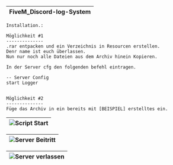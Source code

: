 | FiveM_Discord-log-System |
|---|

```yarn
Installation.:

Möglichkeit #1
--------------
.rar entpacken und ein Verzeichnis in Resourcen erstellen.
Denr name ist euch überlassen.
Nun nur noch alle Dateien aus dem Archiv hinein Kopieren.

In der Server cfg den folgenden befehl eintragen. 

-- Server Config
start Logger


Möglichkeit #2
--------------
Füge das Archiv in ein bereits mit [BEISPIEL] erstelltes ein.
```

| ![Script Start](https://github.com/G3N3RATION-X/FiveM_Discord-log-System/assets/102898784/c3dd5a9e-2ddb-491a-9528-3fdb9b122d34) | 
|---|

| ![Server Beitritt](https://github.com/G3N3RATION-X/FiveM_Discord-log-System/assets/102898784/9a2fe6f6-e3bd-4c0b-a228-410c53fa9598) |
|---|

![Server verlassen](https://github.com/G3N3RATION-X/FiveM_Discord-log-System/assets/102898784/0e51e2cb-dbac-483b-8bf0-20c287cf93c5) |
|---|
